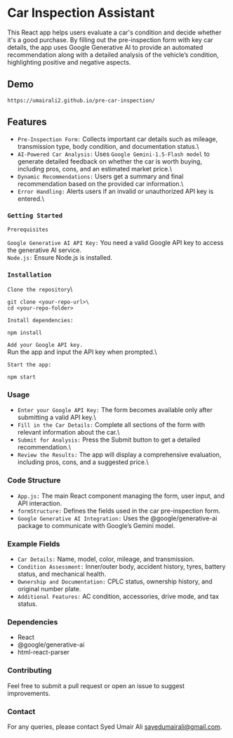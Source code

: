 # Car Inspection Assistant

This React app helps users evaluate a car's condition and decide whether it's a good purchase. By filling out the pre-inspection form with key car details, the app uses Google Generative AI to provide an automated recommendation along with a detailed analysis of the vehicle’s condition, highlighting positive and negative aspects.

## Demo
```
https://umairali2.github.io/pre-car-inspection/ 
```

## Features

- `Pre-Inspection Form:` Collects important car details such as mileage, transmission type, body condition, and documentation status.\
- `AI-Powered Car Analysis:` Uses `Google Gemini-1.5-Flash model` to generate detailed feedback on whether the car is worth buying, including pros, cons, and an estimated market price.\
- `Dynamic Recommendations:` Users get a summary and final recommendation based on the provided car information.\
- `Error Handling:` Alerts users if an invalid or unauthorized API key is entered.\

### `Getting Started`

`Prerequisites`

`Google Generative AI API Key:` You need a valid Google API key to access the generative AI service.\
`Node.js:` Ensure Node.js is installed.

### `Installation`

`Clone the repository`\
```
git clone <your-repo-url>\
cd <your-repo-folder>
```
`Install dependencies:`
```
npm install
```

`Add your Google API key.`\
Run the app and input the API key when prompted.\

`Start the app:`
```
npm start
```

### Usage
- `Enter your Google API Key:` The form becomes available only after submitting a valid API key.\
- `Fill in the Car Details:` Complete all sections of the form with relevant information about the car.\
- `Submit for Analysis:` Press the Submit button to get a detailed recommendation.\
- `Review the Results:` The app will display a comprehensive evaluation, including pros, cons, and a suggested price.\

### Code Structure
- `App.js:` The main React component managing the form, user input, and API interaction.
- `formStructure:` Defines the fields used in the car pre-inspection form.
- `Google Generative AI Integration:` Uses the @google/generative-ai package to communicate with Google’s Gemini model.

### Example Fields
- `Car Details:` Name, model, color, mileage, and transmission.
- `Condition Assessment:` Inner/outer body, accident history, tyres, battery status, and mechanical health.
- `Ownership and Documentation:` CPLC status, ownership history, and original number plate.
- `Additional Features:` AC condition, accessories, drive mode, and tax status.

### Dependencies
- React
- @google/generative-ai
- html-react-parser

### Contributing
Feel free to submit a pull request or open an issue to suggest improvements.

### Contact
For any queries, please contact Syed Umair Ali sayedumairali@gmail.com.
